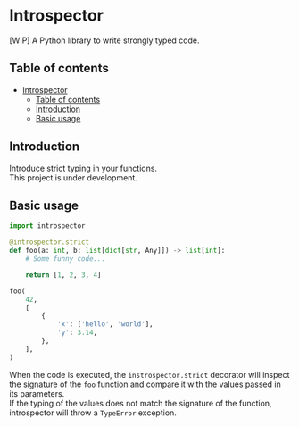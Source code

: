 # Introspector

[WIP] A Python library to write strongly typed code.

## Table of contents
- [Introspector](#introspector)
  - [Table of contents](#table-of-contents)
  - [Introduction](#introduction)
  - [Basic usage](#basic-usage)

## Introduction

Introduce strict typing in your functions.  
This project is under development. 

## Basic usage

```py
import introspector

@introspector.strict
def foo(a: int, b: list[dict[str, Any]]) -> list[int]:
    # Some funny code...

    return [1, 2, 3, 4]

foo(
    42, 
    [
        {
            'x': ['hello', 'world'],
            'y': 3.14,
        },
    ],
)
```

When the code is executed, the `instrospector.strict` decorator will inspect the signature of the `foo` function and compare it with the values passed in its parameters.  
If the typing of the values does not match the signature of the function, introspector will throw a `TypeError` exception.
